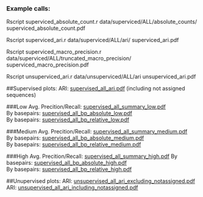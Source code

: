 ### Example calls:

Rscript superviced_absolute_count.r data/superviced/ALL/absolute_counts/ superviced_absolute_count.pdf

Rscript superviced_ari.r data/superviced/ALL/ari/ superviced_ari.pdf

Rscript superviced_macro_precision.r data/superviced/ALL/truncated_macro_precision/ superviced_macro_precision.pdf

Rscript unsuperviced_ari.r data/unsuperviced/ALL/ari unsuperviced_ari.pdf

##Supervised plots:
ARI: [supervised_all_ari.pdf](plots/superviced/supervised_all_ari.pdf) (including not assigned sequences)

###Low
Avg. Precition/Recall: [supervised_all_summary_low.pdf](plots/superviced/supervised_all_summary_low.pdf)  
By basepairs: [supervised_all_bp_absolute_low.pdf](plots/superviced/supervised_all_bp_absolute_low.pdf)  
By basepairs: [supervised_all_bp_relative_low.pdf](plots/superviced/supervised_all_bp_relative_low.pdf) 

###Medium
Avg. Precition/Recall: [supervised_all_summary_medium.pdf](plots/superviced/supervised_all_summary_medium.pdf)  
By basepairs: [supervised_all_bp_absolute_medium.pdf](plots/superviced/supervised_all_bp_absolute_medium.pdf)  
By basepairs: [supervised_all_bp_relative_medium.pdf](plots/superviced/supervised_all_bp_relative_medium.pdf)  

###High
Avg. Precition/Recall: [supervised_all_summary_high.pdf](plots/superviced/supervised_all_summary_high.pdf) 
By basepairs: [supervised_all_bp_absolute_high.pdf](plots/superviced/supervised_all_bp_absolute_high.pdf)  
By basepairs: [supervised_all_bp_relative_high.pdf](plots/superviced/supervised_all_bp_relative_high.pdf)  

##Unupervised plots:
ARI: [unsupervised_all_ari_excluding_notassigned.pdf](plots/unsuperviced/unsupervised_all_ari_excluding_notassigned.pdf)  
ARI: [unsupervised_all_ari_including_notassigned.pdf](plots/unsuperviced/unsupervised_all_ari_including_notassigned.pdf)  
